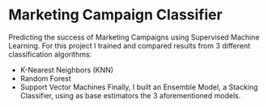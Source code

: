 # Marketing Campaign Classifier
Predicting the success of Marketing Campaigns using Supervised Machine Learning.
For this project I trained and compared results from 3 different classification algorithms:
- K-Nearest Neighbors (KNN)
- Random Forest
- Support Vector Machines
Finally, I built an Ensemble Model, a Stacking Classifier, using as base estimators the 3 aforementioned models.